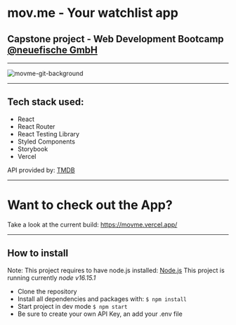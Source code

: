# mov.me - Your watchlist app

## Capstone project - Web Development Bootcamp [@neuefische GmbH](https://www.neuefische.de)

---

![movme-git-background](https://user-images.githubusercontent.com/74057596/178466609-fba5caa6-2796-4224-a06e-87909b168400.jpg)

---

## Tech stack used:

- React
- React Router
- React Testing Library
- Styled Components
- Storybook
- Vercel

API provided by: [TMDB](https://www.themoviedb.org/)

---

# Want to check out the App?

Take a look at the current build: https://movme.vercel.app/

---

## How to install

Note: This project requires to have node.js installed: [Node.js](https://nodejs.org/en/)
This project is running currently _node v16.15.1_

- Clone the repository
- Install all dependencies and packages with: `$ npm install`
- Start project in dev mode `$ npm start`
- Be sure to create your own API Key, an add your .env file
